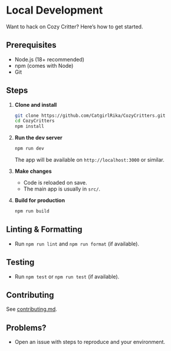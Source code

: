 # Local Development

Want to hack on Cozy Critter? Here’s how to get started.

## Prerequisites

- Node.js (18+ recommended)
- npm (comes with Node)
- Git

## Steps

1. **Clone and install**
   ```bash
   git clone https://github.com/CatgirlRika/CozyCritters.git
   cd CozyCritters
   npm install
   ```

2. **Run the dev server**
   ```bash
   npm run dev
   ```
   The app will be available on `http://localhost:3000` or similar.

3. **Make changes**
   - Code is reloaded on save.
   - The main app is usually in `src/`.

4. **Build for production**
   ```bash
   npm run build
   ```

## Linting & Formatting

- Run `npm run lint` and `npm run format` (if available).

## Testing

- Run `npm test` or `npm run test` (if available).

## Contributing

See [contributing.md](./contributing.md).

## Problems?

- Open an issue with steps to reproduce and your environment.